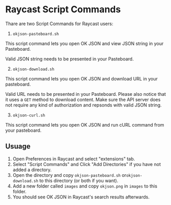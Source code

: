 # Raycast Script Commands

Thare are two Script Commands for Raycast users:

1. `okjson-pasteboard.sh`

This script command lets you open OK JSON and view JSON string in your Pasteboard.

Valid JSON string needs to be presented in your Pasteboard.

2. `okjson-download.sh`

This script command lets you open OK JSON and download URL in your pasteboard.

Valid URL needs to be presented in your Pasteboard. Please also notice that it uses a `GET` method to download content. Make sure the API server does not require any kind of authorization and repsonds with valid JSON string.

3. `okjson-curl.sh`

This script command lets you open OK JSON and run cURL command from your pasteboard.

## Usuage
1. Open Preferences in Raycast and select "extensions" tab.
2. Select "Script Commands" and Click "Add Directories" if you have not added a directory.
3. Open the directory and copy `okjson-pasteboard.sh` or`okjson-download.sh` to this directory (or both if you want).
4. Add a new folder called `images` and copy `okjson.png` in `images` to this folder.
5. You should see OK JSON in Raycast's search results afterwards.
